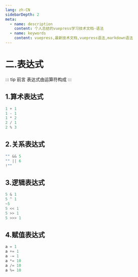 ```yaml
---
lang: zh-CN
sidebarDepth: 2
meta:
  - name: description
    content: 个人总结的vuepress学习技术文档-语法
  - name: keywords
    content: vuepress,最新技术文档,vuepress语法,markdown语法
---
```


# 二.表达式

::: tip 前言
表达式由运算符构成
:::

## 1.算术表达式

```js
1 + 1
1 - 1
1 * 2
2 / 1
2 % 3
```

## 2.关系表达式
```js
"" && 5
"" || 6
!""
```
## 3.逻辑表达式
```js
5 & 1
5 ^ 1
~5
5 << 1
5 >> 1
5 >>> 1
```


## 4.赋值表达式

```js
a = 1
a += 1
a -= 1
a *= 10
a /= 10
a %= 10
```

